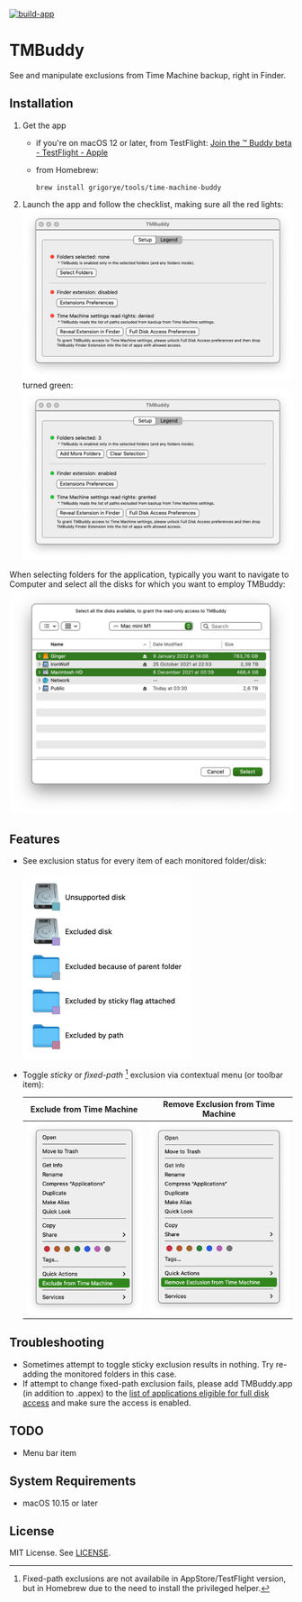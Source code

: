 [![build-app](https://github.com/grigorye/TMBuddy/actions/workflows/build-app.yml/badge.svg)](https://github.com/grigorye/TMBuddy/actions/workflows/build-app.yml)

# TMBuddy

See and manipulate exclusions from Time Machine backup, right in Finder.

## Installation

1. Get the app
   
   - if you're on macOS 12 or later, from TestFlight:
     [Join the ™ Buddy beta - TestFlight - Apple](https://testflight.apple.com/join/gQCBR8p7)
   
   - from Homebrew:
     
     ```
     brew install grigorye/tools/time-machine-buddy
     ```

2. Launch the app and follow the checklist, making sure all the red lights:
   <img src="Targets/TMBuddy/Sources/Content/Standalone/MainWindow+Snapshots/test.allRed.png" alt="Checklist-Red.png" style="zoom:50%;" />
   turned green:
   <img src="Targets/TMBuddy/Sources/Content/Standalone/MainWindow+Snapshots/test.allGreen.png" alt="Checklist-Green.png" style="zoom:50%;" />

When selecting folders for the application, typically you want to navigate to Computer and select all the disks for which you want to employ TMBuddy:
<img src=".Images/Disk-Selection.png" style="zoom:50%;" />

## Features

- See exclusion status for every item of each monitored folder/disk:
  
  <img src="./Targets/TMBuddy/Sources/Legend/LegendView+Snapshots/test.1.png" alt="test.1" style="zoom:50%;" />
  
- Toggle *sticky* or *fixed-path* [^*] exclusion via contextual menu (or toolbar item):
  
  |                  Exclude from Time Machine                   |              Remove Exclusion from Time Machine              |
  | :----------------------------------------------------------: | :----------------------------------------------------------: |
  | <img src=".Images/Finder-Contextual-Exclude.png" style="zoom:50%;" > | <img title="" src=".Images/Finder-Contextual-Remove-Exclusion.png" style="zoom:50%;" > |
  
  [^*]: Fixed-path exclusions are not availabile in AppStore/TestFlight version, but in Homebrew due to the need to install the privileged helper.
  
  

## Troubleshooting

- Sometimes attempt to toggle sticky exclusion results in nothing. Try re-adding the monitored folders in this case.
- If attempt to change fixed-path exclusion fails, please add TMBuddy.app (in addition to .appex) to the [list of applications eligible for full disk access](x-apple.systempreferences:com.apple.preference.security?Privacy_AllFiles) and make sure the access is enabled.

## TODO

- Menu bar item

## System Requirements

- macOS 10.15 or later

## License

MIT License. See [LICENSE](LICENSE).
